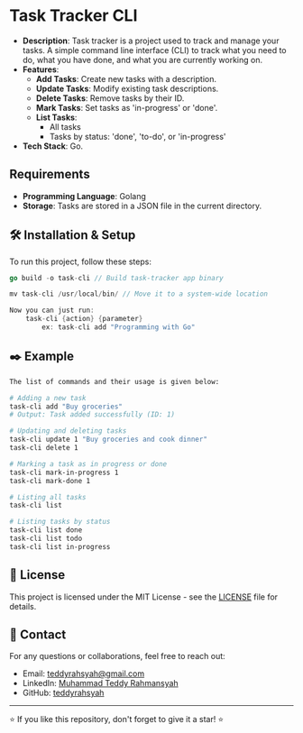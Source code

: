 # Task Tracker CLI

- **Description**: Task tracker is a project used to track and manage your tasks. A simple command line interface (CLI) to track what you need to do, what you have done, and what you are currently working on.
- **Features**:
    - **Add Tasks**: Create new tasks with a description.
    - **Update Tasks**: Modify existing task descriptions.
    - **Delete Tasks**: Remove tasks by their ID.
    - **Mark Tasks**: Set tasks as 'in-progress' or 'done'.
    - **List Tasks**:
        - All tasks
        - Tasks by status: 'done', 'to-do', or 'in-progress'
- **Tech Stack**: Go.

## Requirements

- **Programming Language**: Golang
- **Storage**: Tasks are stored in a JSON file in the current directory.

## 🛠️ Installation & Setup

To run this project, follow these steps:

```go
go build -o task-cli // Build task-tracker app binary

mv task-cli /usr/local/bin/ // Move it to a system-wide location

Now you can just run:
	task-cli {action} {parameter}
        ex: task-cli add "Programming with Go"
```

## ✒️ Example
```bash
The list of commands and their usage is given below:

# Adding a new task
task-cli add "Buy groceries"
# Output: Task added successfully (ID: 1)

# Updating and deleting tasks
task-cli update 1 "Buy groceries and cook dinner"
task-cli delete 1

# Marking a task as in progress or done
task-cli mark-in-progress 1
task-cli mark-done 1

# Listing all tasks
task-cli list

# Listing tasks by status
task-cli list done
task-cli list todo
task-cli list in-progress
```

## 📄 License

This project is licensed under the MIT License - see the [LICENSE](LICENSE) file for details.

## 📧 Contact

For any questions or collaborations, feel free to reach out:
- Email: teddyrahsyah@gmail.com
- LinkedIn: [Muhammad Teddy Rahmansyah](https://www.linkedin.com/in/teddy-rahsyah/)
- GitHub: [teddyrahsyah](https://github.com/teddyrahsyah)
---

⭐ If you like this repository, don't forget to give it a star! ⭐

